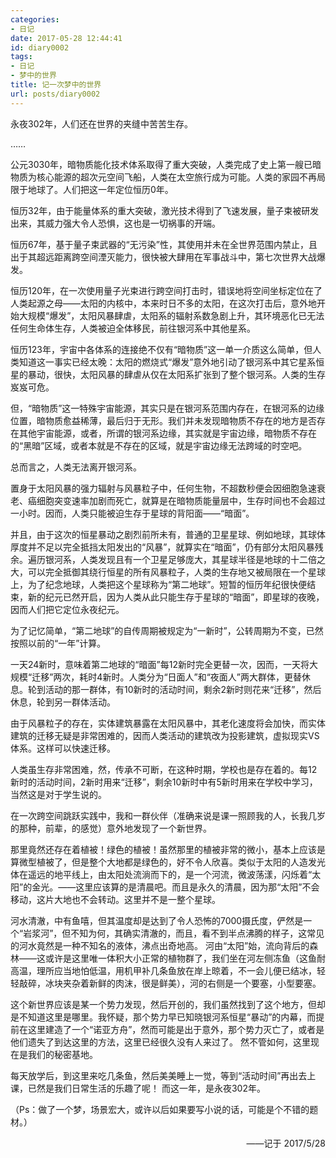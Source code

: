 ```yaml
---
categories:
- 日记
date: 2017-05-28 12:44:41
id: diary0002
tags:
- 日记
- 梦中的世界
title: 记一次梦中的世界
url: posts/diary0002
---
```


永夜302年，人们还在世界的夹缝中苦苦生存。

……

公元3030年，暗物质能化技术体系取得了重大突破，人类完成了史上第一艘已暗物质为核心能源的超次元空间飞船，人类在太空旅行成为可能。人类的家园不再局限于地球了。人们把这一年定位恒历0年。

恒历32年，由于能量体系的重大突破，激光技术得到了飞速发展，量子束被研发出来，其威力强大令人恐惧，这也是一切祸事的开端。

恒历67年，基于量子束武器的“无污染”性，其使用并未在全世界范围内禁止，且出于其超远距离跨空间湮灭能力，很快被大肆用在军事战斗中，第七次世界大战爆发。

<!-- more -->

恒历120年，在一次使用量子光束进行跨空间打击时，错误地将空间坐标定位在了人类起源之母——太阳的内核中，本来时日不多的太阳，在这次打击后，意外地开始大规模“爆发”，太阳风暴肆虐，太阳系的辐射系数急剧上升，其环境恶化已无法任何生命体生存，人类被迫全体移民，前往银河系中其他星系。

恒历123年，宇宙中各体系的连接绝不仅有“暗物质”这一单一介质这么简单，但人类知道这一事实已经太晚：太阳的燃烧式“爆发”意外地引动了银河系中其它星系恒星的暴动，很快，太阳风暴的肆虐从仅在太阳系扩张到了整个银河系。人类的生存岌岌可危。

但，“暗物质”这一特殊宇宙能源，其实只是在银河系范围内存在，在银河系的边缘位置，暗物质愈益稀薄，最后归于无形。我们并未发现暗物质不存在的地方是否存在其他宇宙能源，或者，所谓的银河系边缘，其实就是宇宙边缘，暗物质不存在的“黑暗”区域，或者本就是不存在的区域，就是宇宙边缘无法跨域的时空吧。

总而言之，人类无法离开银河系。

置身于太阳风暴的强力辐射与风暴粒子中，任何生物，不超数秒便会因细胞急速衰老、癌细胞突变速率加剧而死亡，就算是在暗物质能量层中，生存时间也不会超过一小时。因而，人类只能被迫生存于星球的背阳面——“暗面”。

并且，由于这次的恒星暴动之剧烈前所未有，普通的卫星星球、例如地球，其球体厚度并不足以完全抵挡太阳发出的“风暴”，就算实在“暗面”，仍有部分太阳风暴残余。遍历银河系，人类发现且有一个卫星足够庞大，其星球半径是地球的十二倍之大，可以完全抵御其绕行恒星的所有风暴粒子，人类的生存地又被局限在一个星球上，为了纪念地球，人类把这个星球称为“第二地球”。短暂的恒历年纪很快便结束，新的纪元已然开启，因为人类从此只能生存于星球的“暗面”，即星球的夜晚，因而人们把它定位永夜纪元。

为了记忆简单，“第二地球”的自传周期被规定为“一新时”，公转周期为不变，已然按照以前的“一年”计算。

一天24新时，意味着第二地球的“暗面”每12新时完全更替一次，因而，一天将大规模“迁移”两次，耗时4新时。人类分为“日面人”和“夜面人”两大群体，更替休息。轮到活动的那一群体，有10新时的活动时间，剩余2新时则花来“迁移”，然后休息，轮到另一群体活动。

由于风暴粒子的存在，实体建筑暴露在太阳风暴中，其老化速度将会加快，而实体建筑的迁移无疑是非常困难的，因而人类活动的建筑改为投影建筑，虚拟现实VS体系。这样可以快速迁移。

人类虽生存非常困难，然，传承不可断，在这种时期，学校也是存在着的。每12新时的活动时间，2新时用来“迁移”，剩余10新时中有5新时用来在学校中学习，当然这是对于学生说的。

在一次跨空间跳跃实践中，我和一群伙伴（准确来说是课一照顾我的人，长我几岁的那种，前辈，的感觉）意外地发现了一个新世界。

那里竟然还存在着植被！绿色的植被！虽然那里的植被非常的微小，基本上应该是算微型植被了，但是整个大地都是绿色的，好不令人欣喜。类似于太阳的人造发光体在遥远的地平线上，由太阳处流淌而下的，是一个河流，微波荡漾，闪烁着“太阳”的金光。——这里应该算的是清晨吧。而且是永久的清晨，因为那“太阳”不会移动，这片大地也不会转动。这里并不是一整个星球。

河水清澈，中有鱼嘻，但其温度却是达到了令人恐怖的7000摄氏度，俨然是一个“岩浆河”，但不知为何，其确实清澈的，而且，看不到半点沸腾的样子，这常见的河水竟然是一种不知名的液体，沸点出奇地高。
河由“太阳”始，流向背后的森林——这或许是这里唯一体积大小正常的植物群了，我们坐在河左侧冻鱼（这鱼耐高温，理所应当地怕低温，用机甲补几条鱼放在岸上晾着，不一会儿便已结冰，轻轻敲碎，冰块夹杂着新鲜的肉沫，很是鲜美），河的右侧是一个要塞，小型要塞。

这个新世界应该是某一个势力发现，然后开创的，我们虽然找到了这个地方，但却是不知道这里是哪里。我怀疑，那个势力早已知晓银河系恒星“暴动”的内幕，而提前在这里建造了一个“诺亚方舟”，然而可能是出于意外，那个势力灭亡了，或者是他们遗失了到达这里的方法，这里已经很久没有人来过了。
然不管如何，这里现在是我们的秘密基地。

每天放学后，到这里来吃几条鱼，然后美美睡上一觉，等到“活动时间”再出去上课，已然是我们日常生活的乐趣了呢！
而这一年，是永夜302年。

（Ps：做了一个梦，场景宏大，或许以后如果要写小说的话，可能是个不错的题材。）

<div style="text-align: right;">——记于 2017/5/28</div>
